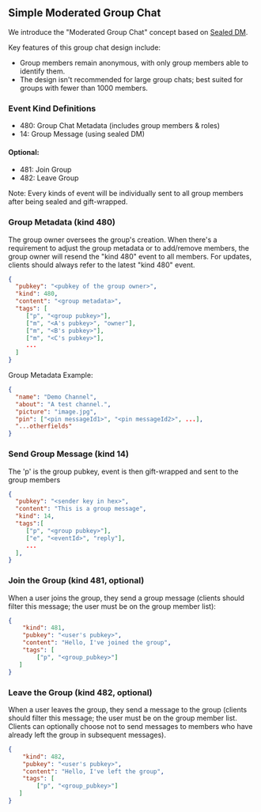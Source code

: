 
## Simple Moderated Group Chat

We introduce the "Moderated Group Chat" concept based on [Sealed DM](https://github.com/vitorpamplona/nips/blob/sealed-dms/24.md).

Key features of this group chat design include:

- Group members remain anonymous, with only group members able to identify them.
- The design isn't recommended for large group chats; best suited for groups with fewer than 1000 members.

### Event Kind Definitions

- 480: Group Chat Metadata (includes group members & roles)
- 14: Group Message (using sealed DM)

#### Optional:

- 481: Join Group
- 482: Leave Group

Note: Every kinds of event will be individually sent to all group members after being sealed and gift-wrapped.

### Group Metadata (kind 480)

The group owner oversees the group's creation. When there's a requirement to adjust the group metadata or to add/remove members, the group owner will resend the "kind 480" event to all members. For updates, clients should always refer to the latest "kind 480" event.

```json
{
  "pubkey": "<pubkey of the group owner>",
  "kind": 480,
  "content": "<group metadata>",
  "tags": [
     ["p", "<group pubkey>"],
     ["m", "<A's pubkey>", "owner"],
     ["m", "<B's pubkey>"],
     ["m", "<C's pubkey>"],
     ...
  ]
}
```

Group Metadata Example:

```json
{  
  "name": "Demo Channel", 
  "about": "A test channel.", 
  "picture": "image.jpg",
  "pin": ["<pin messageId1>", "<pin messageId2>", ...],
  "...otherfields"
}
```

### Send Group Message (kind 14)

The 'p' is the group pubkey, event is then gift-wrapped and sent to the group members

```json
{
  "pubkey": "<sender key in hex>",
  "content": "This is a group message",
  "kind": 14,
  "tags":[
     ["p", "<group pubkey>"],
     ["e", "<eventId>", "reply"],
     ...
  ],
}
```

### Join the Group (kind 481, optional)

When a user joins the group, they send a group message (clients should filter this message; the user must be on the group member list):

```json
{
	"kind": 481,
	"pubkey": "<user's pubkey>",
	"content": "Hello, I've joined the group",
	"tags": [
	    ["p", "<group_pubkey>"]
   ]
}
```

### Leave the Group (kind 482, optional)

When a user leaves the group, they send a message to the group (clients should filter this message; the user must be on the group member list. Clients can optionally choose not to send messages to members who have already left the group in subsequent messages).


```json
{
	"kind": 482,
	"pubkey": "<user's pubkey>",
	"content": "Hello, I've left the group",
	"tags": [
	    ["p", "<group_pubkey>"]
   ]
}
```


